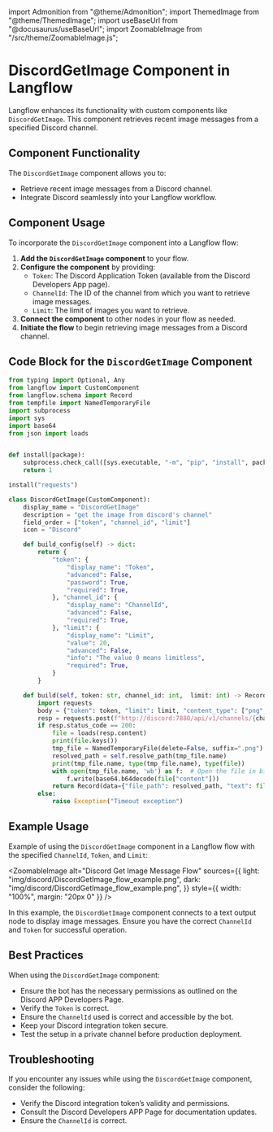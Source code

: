 import Admonition from "@theme/Admonition";
import ThemedImage from "@theme/ThemedImage";
import useBaseUrl from "@docusaurus/useBaseUrl";
import ZoomableImage from "/src/theme/ZoomableImage.js";

# DiscordGetImage Component in Langflow

Langflow enhances its functionality with custom components like `DiscordGetImage`. This component retrieves recent image messages from a specified Discord channel.

## Component Functionality

<Admonition type="tip" title="Component Functionality">

The `DiscordGetImage` component allows you to:

- Retrieve recent image messages from a Discord channel.
- Integrate Discord seamlessly into your Langflow workflow.

</Admonition>

## Component Usage

To incorporate the `DiscordGetImage` component into a Langflow flow:

1. **Add the `DiscordGetImage` component** to your flow.
2. **Configure the component** by providing:
   - `Token`: The Discord Application Token (available from the Discord Developers App page).
   - `ChannelId`: The ID of the channel from which you want to retrieve image messages.
   - `Limit`: The limit of images you want to retrieve.
3. **Connect the component** to other nodes in your flow as needed.
4. **Initiate the flow** to begin retrieving image messages from a Discord channel.

## Code Block for the `DiscordGetImage` Component

```python
from typing import Optional, Any
from langflow import CustomComponent
from langflow.schema import Record
from tempfile import NamedTemporaryFile
import subprocess
import sys
import base64
from json import loads


def install(package):
    subprocess.check_call([sys.executable, "-m", "pip", "install", package])
    return 1

install("requests")

class DiscordGetImage(CustomComponent):
    display_name = "DiscordGetImage"
    description = "get the image from discord's channel"
    field_order = ["token", "channel_id", "limit"]
    icon = "Discord"

    def build_config(self) -> dict:
        return {
            "token": {
                "display_name": "Token",
                "advanced": False,
                "password": True,
                "required": True,
            }, "channel_id": {
                "display_name": "ChannelId",
                "advanced": False,
                "required": True,
            }, "limit": {
                "display_name": "Limit",
                "value": 20,
                "advanced": False,
                "info": "The value 0 means limitless",
                "required": True,
            }
        }

    def build(self, token: str, channel_id: int,  limit: int) -> Record:
        import requests
        body = {"token": token, "limit": limit, "content_type": ["png", "jpg", "jpeg"]}
        resp = requests.post(f"http://discord:7880/api/v1/channels/{channel_id}/get_messages/last", json=body)
        if resp.status_code == 200:
            file = loads(resp.content)
            print(file.keys())
            tmp_file = NamedTemporaryFile(delete=False, suffix=".png")
            resolved_path = self.resolve_path(tmp_file.name)
            print(tmp_file.name, type(tmp_file.name), type(file))
            with open(tmp_file.name, 'wb') as f:  # Open the file in binary mode
                f.write(base64.b64decode(file["content"]))
            return Record(data={"file_path": resolved_path, "text": file["content"]})
        else:
            raise Exception("Timeout exception")
```

## Example Usage

<Admonition type="info" title="Example Usage">

Example of using the `DiscordGetImage` component in a Langflow flow with the specified `ChannelId`, `Token`, and `Limit`:

<ZoomableImage
  alt="Discord Get Image Message Flow"
  sources={{
    light: "img/discord/DiscordGetImage_flow_example.png",
    dark: "img/discord/DiscordGetImage_flow_example.png",
  }}
  style={{ width: "100%", margin: "20px 0" }}
/>

In this example, the `DiscordGetImage` component connects to a text output node to display image messages. Ensure you have the correct `ChannelId` and `Token` for successful operation.

</Admonition>

## Best Practices

<Admonition type="tip" title="Best Practices">

When using the `DiscordGetImage` component:

- Ensure the bot has the necessary permissions as outlined on the Discord APP Developers Page.
- Verify the `Token` is correct.
- Ensure the `ChannelId` used is correct and accessible by the bot.
- Keep your Discord integration token secure.
- Test the setup in a private channel before production deployment.

</Admonition>

## Troubleshooting

<Admonition type="caution" title="Troubleshooting">

If you encounter any issues while using the `DiscordGetImage` component, consider the following:

- Verify the Discord integration token’s validity and permissions.
- Consult the Discord Developers APP Page for documentation updates.
- Ensure the `ChannelId` is correct.

</Admonition>